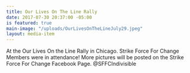 ```yaml
---
title: Our Lives On The Line Rally
date: 2017-07-30 20:37:00 -05:00
is featured: true
main-image: "/uploads/OurLivesOnTheLineJuly29.jpeg"
layout: media-item
---
```


At the Our Lives On the Line Rally in Chicago. Strike Force For Change Members were in attendance! More pictures will be posted on the Strike Force For Change Facebook Page. @SFFCIndivisible 